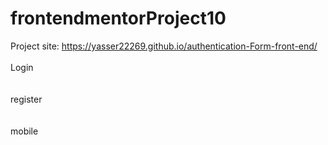 # frontendmentorProject10

Project site: https://yasser22269.github.io/authentication-Form-front-end/
<br><br>
Login
<img src="../master/design/login.png" alt="">   
<br><br>
register
<img src="../master/design/register.png" alt="">   
<br><br>
mobile
<img src="../master/design/mobile.png" alt="">   
